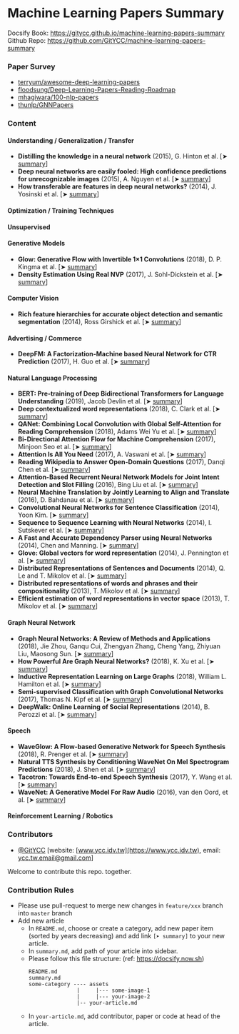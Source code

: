 # Machine Learning Papers Summary

Docsify Book: https://gitycc.github.io/machine-learning-papers-summary  
Github Repo: https://github.com/GitYCC/machine-learning-papers-summary

### Paper Survey

- [terryum/awesome-deep-learning-papers](https://github.com/terryum/awesome-deep-learning-papers)
- [floodsung/Deep-Learning-Papers-Reading-Roadmap](https://github.com/floodsung/Deep-Learning-Papers-Reading-Roadmap)
- [mhagiwara/100-nlp-papers](https://github.com/mhagiwara/100-nlp-papers)
- [thunlp/GNNPapers](https://github.com/thunlp/GNNPapers)

### Content

#### Understanding / Generalization / Transfer

- **Distilling the knowledge in a neural network** \(2015\), G. Hinton et al. \[➤ [s](understanding-generalization-transfer/distilling-the-knowledge-in-a-neural-network.md)[ummary](understanding-generalization-transfer/distilling-the-knowledge-in-a-neural-network.md)\]
- **Deep neural networks are easily fooled: High confidence predictions for unrecognizable images** \(2015\), A. Nguyen et al. \[➤ [summary](understanding-generalization-transfer/deep-neural-networks-are-easily-fooled-high-confidence-predictions-for-unrecognizable-images.md)\]
- **How transferable are features in deep neural networks?** \(2014\), J. Yosinski et al. \[➤ [summary](understanding-generalization-transfer/how-transferable-are-features-in-deep-neural-networks.md)\]



#### Optimization / Training Techniques



#### Unsupervised



#### Generative Models

- **Glow: Generative Flow with Invertible 1×1 Convolutions** (2018), D. P. Kingma et al. \[➤ [summary](generative/glow.md)\]
- **Density Estimation Using Real NVP** (2017), J. Sohl-Dickstein et al. \[➤ [summary](generative/density-estimation-using-real-nvp.md)\]



#### Computer Vision

- **Rich feature hierarchies for accurate object detection and semantic segmentation** (2014), Ross Girshick et al. \[➤ [summary](cv/rcnn.md)\]



#### Advertising / Commerce

- **DeepFM: A Factorization-Machine based Neural Network for CTR Prediction** (2017), H. Guo et al. \[➤ [summary](advertising-commerce/deepfm.md)\]



#### Natural Language Processing

- **BERT: Pre-training of Deep Bidirectional Transformers for Language Understanding** (2019), Jacob Devlin et al. \[➤ [summary](nlp/bert.md)\]
- **Deep contextualized word representations** (2018), C. Clark et al. \[➤ [summary](nlp/elmo.md)\]
- **QANet: Combining Local Convolution with Global Self-Attention for Reading Comprehension** (2018), Adams Wei Yu et al. \[➤ [summary](nlp/QANet.md)\]
- **Bi-Directional Attention Flow for Machine Comprehension** (2017), Minjoon Seo et al. \[➤ [summary](nlp/BiDAF.md)\]
- **Attention Is All You Need** (2017), A. Vaswani et al. \[➤ [summary](nlp/attention-is-all-you-need.md)\]
- **Reading Wikipedia to Answer Open-Domain Questions** (2017), Danqi Chen et al. \[➤ [summary](nlp/dr-qa.md)\]
- **Attention-Based Recurrent Neural Network Models for Joint Intent Detection and Slot Filling** (2016), Bing Liu et al. \[➤ [summary](nlp/attention-based-recurrent-neural-network-models-for-joint-intent-detection-and-slot-filling.md)\]
- **Neural Machine Translation by Jointly Learning to Align and Translate** (2016), D. Bahdanau et al. \[➤ [summary](nlp/neural-machine-translation-by-jointly-learning-to-align-and-translate.md)\]
- **Convolutional Neural Networks for Sentence Classification** (2014), Yoon Kim. \[➤ [summary](nlp/CNN-for-sentence-classification.md)\]
- **Sequence to Sequence Learning with Neural Networks** (2014), I. Sutskever et al. \[➤ [summary](nlp/sequence-to-sequence-learning-with-neural-networks.md)\]
- **A Fast and Accurate Dependency Parser using Neural Networks** (2014), Chen and Manning. \[➤ [summary](nlp/a-fast-and-accurate-dependency-parser-using-nural-networks.md)\]
- **Glove: Global vectors for word representation** (2014), J. Pennington et al. \[➤ [summary](nlp/GloVe.md)\]
- **Distributed Representations of Sentences and Documents** (2014), Q. Le and T. Mikolov et al. \[➤ [summary](nlp/doc2vec.md)\]
- **Distributed representations of words and phrases and their compositionality** (2013), T. Mikolov et al. \[➤ [summary](nlp/distributed-representations-of-words-and-phrases-and-their-compositionality.md)\]
- **Efficient estimation of word representations in vector space** (2013), T. Mikolov et al. \[➤ [summary](nlp/efficient-estimation-of-word-representations-in-vector-space.md)\]



#### Graph Neural Network

- **Graph Neural Networks: A Review of Methods and Applications** (2018), Jie Zhou, Ganqu Cui, Zhengyan Zhang, Cheng Yang, Zhiyuan Liu, Maosong Sun. \[➤ [summary](gnn/graph-neural-networks-a-review-of-methods-and-applications.md)\]
- **How Powerful Are Graph Neural Networks?** (2018), K. Xu et al. \[➤ [summary](gnn/gin.md)\]
- **Inductive Representation Learning on Large Graphs** (2018), William L. Hamilton et al. \[➤ [summary](gnn/graph-sage.md)\]
- **Semi-supervised Classification with Graph Convolutional Networks** (2017), Thomas N. Kipf et al. \[➤ [summary](gnn/gcn.md)\]
- **DeepWalk: Online Learning of Social Representations** (2014), B. Perozzi et al. \[➤ [summary](gnn/deep-walk.md)\]



#### Speech

- **WaveGlow: A Flow-based Generative Network for Speech Synthesis** (2018), R. Prenger et al. \[➤ [summary](speech/waveglow.md)\]
- **Natural TTS Synthesis by Conditioning WaveNet On Mel Spectrogram Predictions** (2018), J. Shen et al. \[➤ [summary](speech/tacotron2.md)\]
- **Tacotron: Towards End-to-end Speech Synthesis** (2017), Y. Wang et al. \[➤ [summary](speech/tacotron.md)\]
- **WaveNet: A Generative Model For Raw Audio** (2016), van den Oord, et al. \[➤ [summary](speech/wavenet.md)\]



#### Reinforcement Learning / Robotics



### Contributors

-  [@GitYCC](https://github.com/GitYCC) \[website: [www.ycc.idv.tw](https://www.ycc.idv.tw), email: [ycc.tw.email@gmail.com](mailto:%20ycc.tw.email@gmail.com)\]



Welcome to contribute this repo. together.

### Contribution Rules

- Please use pull-request to merge new changes in `feature/xxx` branch into `master` branch
- Add new article
  - In `README.md`, choose or create a category, add new paper item (sorted by years decreasing) and add link `[➤ summary]` to your new article.
  - In `summary.md`, add path of your article into sidebar.
  - Please follow this file structure: (ref: https://docsify.now.sh)
    ```
    README.md
    summary.md
    some-category ---- assets
                   |     |--- some-image-1
                   |     |--- your-image-2
                   |-- your-article.md
    ```
  - In `your-article.md`, add contributor, paper or code at head of the article.

